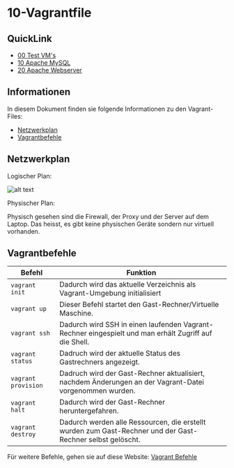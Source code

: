 # 10-Vagrantfile

## QuickLink
- [00 Test VM's](https://github.com/tbzsaii/M300-Services/tree/master/10-Vagrantfile/00-Test%20VM)
- [10 Apache MySQL](https://github.com/tbzsaii/M300-Services/tree/master/10-Vagrantfile/10-Apache_MySQL)
- [20 Apache Webserver](https://github.com/tbzsaii/M300-Services/tree/master/10-Vagrantfile/20-Apache%20Webserver)

## Informationen
In diesem Dokument finden sie folgende Informationen zu den Vagrant-Files:
  - [Netzwerkplan](#netzwerkplan)
  - [Vagrantbefehle](#vagrantbefehle)


## Netzwerkplan
Logischer Plan:

![alt text](https://github.com/tbzsaii/M300-Services/blob/master/00-Images/netzwerkplan.PNG "Netzwerkplan")

Physischer Plan:

Physisch gesehen sind die Firewall, der Proxy und der Server auf dem Laptop. Das heisst, es gibt keine physischen Geräte sondern nur virtuell vorhanden.


## Vagrantbefehle

| Befehl              | Funktion       |
| ------------------- | -------------- |
| `vagrant init`      | Dadurch wird das aktuelle Verzeichnis als Vagrant-Umgebung initialisiert|
| `vagrant up`        | Dieser Befehl startet den Gast-Rechner/Virtuelle Maschine.|
| `vagrant ssh`       | Dadurch wird SSH in einen laufenden Vagrant-Rechner eingespielt und man erhält Zugriff auf die Shell.|
| `vagrant status`    | Dadruch wird der aktuelle Status des Gastrechners angezeigt. |
| `vagrant provision` | Dadruch wird der Gast-Rechner aktualisiert, nachdem Änderungen an der Vagrant-Datei vorgenommen wurden.|
| `vagrant halt`      | Dadurch wird der Gast-Rechner heruntergefahren. |
| `vagrant destroy`   | Dadurch werden alle Ressourcen, die erstellt wurden zum Gast-Rechner und der Gast-Rechner selbst gelöscht.|

Für weitere Befehle, gehen sie auf diese Website: [Vagrant Befehle](https://www.vagrantup.com/docs/cli/)

